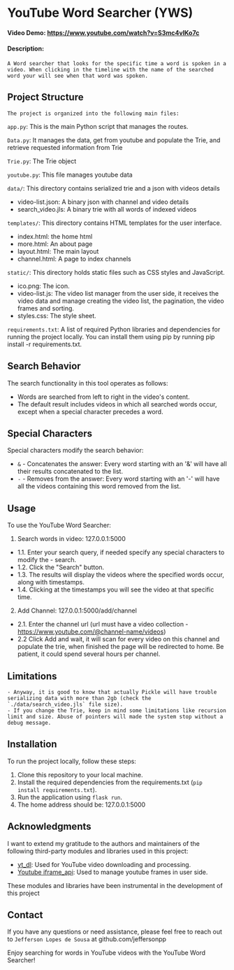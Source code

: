 # YouTube Word Searcher (YWS)

#### Video Demo:  https://www.youtube.com/watch?v=S3mc4vIKo7c


#### Description:

    A Word searcher that looks for the specific time a word is spoken in a video. When clicking in the timeline with the name of the searched word your will see when that word was spoken.


## Project Structure

    The project is organized into the following main files:

`app.py`: This is the main Python script that manages the routes.

`Data.py`: It manages the data, get from youtube and populate the Trie, and retrieve requested information from Trie

`Trie.py`: The Trie object

`youtube.py`: This file manages youtube data

`data/`: This directory contains serialized trie and a json with videos details
- video-list.json: A binary json with channel and video details
- search_video.jls: A binary trie with all words of indexed videos

`templates/`: This directory contains HTML templates for the user interface.
- index.html: the home html
- more.html: An about page
- layout.html: The main layout
- channel.html: A page to index channels

`static/`: This directory holds static files such as CSS styles and JavaScript.
- ico.png: The icon.
- video-list.js: The video list manager from the user side, it receives the video data and manage creating the video list, the pagination, the video frames and sorting.
- styles.css: The style sheet.

`requirements.txt`: A list of required Python libraries and dependencies for running the project locally. You can install them using pip by running pip install -r requirements.txt.


## Search Behavior

The search functionality in this tool operates as follows:

- Words are searched from left to right in the video's content.
- The default result includes videos in which all searched words occur, except when a special character precedes a word.


## Special Characters

Special characters modify the search behavior:

- `&` - Concatenates the answer: Every word starting with an '&' will have all their results concatenated to the list.
- `-` - Removes from the answer: Every word starting with an '-' will have all the videos containing this word removed from the list.


## Usage

To use the YouTube Word Searcher:


1.   Search words in video: 127.0.0.1:5000
- 1.1. Enter your search query, if needed specify any special characters to modify the - search.
- 1.2. Click the "Search" button.
- 1.3. The results will display the videos where the specified words occur, along with timestamps.
- 1.4. Clicking at the timestamps you will see the video at that specific time.
2.   Add Channel: 127.0.0.1:5000/add/channel
- 2.1. Enter the channel url (url must have a video collection - https://www.youtube.com/@channel-name/videos)
- 2.2 Click Add and wait, it will scan for every video on this channel and populate the trie, when finished the page will be redirected to home. Be patient, it could spend several hours per channel.


## Limitations

    - Anyway, it is good to know that actually Pickle will have trouble serializing data with more than 2gb (check the `./data/search_video.jls` file size).
    - If you change the Trie, keep in mind some limitations like recursion limit and size. Abuse of pointers will made the system stop without a debug message.


## Installation

To run the project locally, follow these steps:

1. Clone this repository to your local machine.
2. Install the required dependencies from the requirements.txt (`pip install requirements.txt`).
3. Run the application using `flask run`.
4. The home address should be: 127.0.0.1:5000


## Acknowledgments

I want to extend my gratitude to the authors and maintainers of the following third-party modules and libraries used in this project:

- [yt_dl](https://github.com/ytdl-org/youtube-dl): Used for YouTube video downloading and processing.
- [Youtube iframe_api](https://www.youtube.com/iframe_api): Used to manage youtube frames in user side.

These modules and libraries have been instrumental in the development of this project


## Contact

If you have any questions or need assistance, please feel free to reach out to `Jefferson Lopes de Sousa` at github.com/jeffersonpp

Enjoy searching for words in YouTube videos with the YouTube Word Searcher!